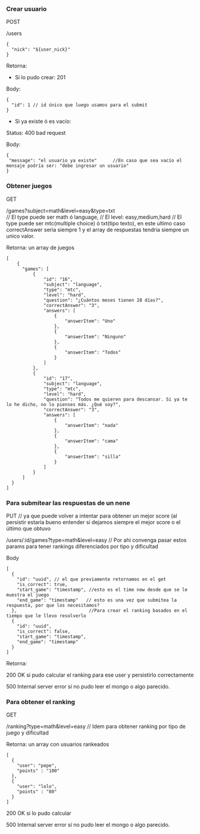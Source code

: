 ### Crear usuario

POST

/users

```
{
  "nick": "${user_nick}"
}
```

Retorna:

- Si lo pudo crear: 201

Body:

```
{
  "id": 1 // id único que luego usamos para el submit
}
```

- Si ya existe ó es vacío: 

Status: 400 bad request

Body:

```
{
 "message": "el usuario ya existe"      //En caso que sea vacío el mensaje podría ser: "debe ingresar un usuario"
}
```



### Obtener juegos

GET

/games?subject=math&level=easy&type=txt  
          // El type puede ser math ó language,
          // El level: easy,medium,hard
          // El type puede ser  mtc(multiple choice) ó txt(tipo texto), en este ultimo caso correctAnswer seria siempre 1 y el array de respuestas tendria siempre un unico valor.

Retorna: un array de juegos

```
[
    {
      "games": [
          {
              "id": "16",
              "subject": "language",
              "type": "mtc",
              "level": "hard",
              "question": "¿Cuántos meses tienen 28 días?",
              "correctAnswer": "3",
              "answers": [
                  {
                      "answerItem": "Uno"
                  },
                  {
                      "answerItem": "Ninguno"
                  },
                  {
                      "answerItem": "Todos"
                  }
              ]
          },
          {
              "id": "17",
              "subject": "language",
              "type": "mtc",
              "level": "hard",
              "question": "Todos me quieren para descansar. Si ya te lo he dicho, no lo pienses más. ¿Qué soy?",
              "correctAnswer": "3",
              "answers": [
                  {
                      "answerItem": "nada"
                  },
                  {
                      "answerItem": "cama"
                  },
                  {
                      "answerItem": "silla"
                  }
              ]
          }
      ]
  }
]
```

### Para submitear las respuestas de un nene

PUT // ya que puede volver a intentar para obtener un mejor score (al persistir estaría bueno entender si dejamos siempre el mejor score o el último que obtuvo

/users/:id/games?type=math&level=easy // Por ahi convenga pasar estos params para tener rankings diferenciados por tipo y dificultad

Body

```
[
  {
    "id": "uuid", // el que previamente retornamos en el get
    "is_correct": true,
    "start_game": "timestamp", //esto es el time now desde que se le muestra el juego
    "end_game": "timestamp"   // esto es una vez que submitea la respuesta, por que los necesitamos?
  },                           //Para crear el ranking basados en el tiempo que le llevo resolverlo
  {
    "id": "uuid",
    "is_correct": false,
    "start_game": "timestamp",
    "end_game": "timestamp"
  }
]
```

Retorna:

200 OK si pudo calcular el ranking para ese user y persistirlo correctamente

500 Internal server error sí no pudo leer el mongo o algo parecido.



### Para obtener el ranking

GET

/ranking?type=math&level=easy // Idem para obtener ranking por tipo de juego y dificultad

Retorna: un array con usuarios rankeados

```
[
  {
    "user": "pepe",
    "points" : "100"
  },
  {
    "user": "lolo",
    "points" : "80"
  }
]
```


200 OK si lo pudo calcular

500 Internal server error sí no pudo leer el mongo o algo parecido.

